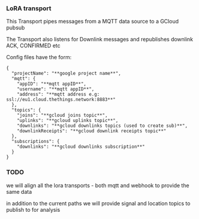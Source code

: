 ### LoRA transport

This Transport pipes messages from a MQTT data source to a GCloud pubsub

The Transport also listens for Downlink messages and republishes downlink ACK, CONFIRMED etc

Config files have the form:

```
{
  "projectName": "**google project name**",
  "mqtt": {
    "appID": "**mqtt appID**",
    "username": "**mqtt appID**",
    "address": "**mqtt address e.g: ssl://eu1.cloud.thethings.network:8883**"
  },
  "topics": {
    "joins": "**gcloud joins topic**",
    "uplinks": "**gcloud uplinks topic**",
    "downlinks": "**gcloud downlinks topics (used to create sub)**",
    "downlinkReceipts": "**gcloud downlink receipts topic**"
  },
  "subscriptions": {
    "downlinks": "**gcloud downlinks subscription**"
  }
}
```

### TODO
we will align all the lora transports - both mqtt and webhook to provide the same data

in addition to the current paths we will provide signal and location topics to publish to for analysis
